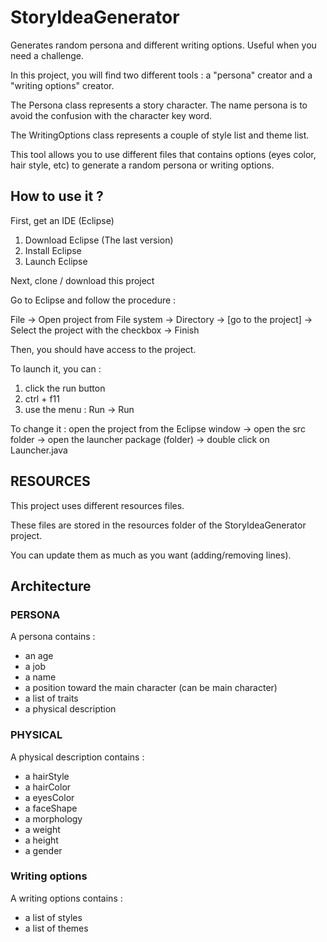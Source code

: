 # StoryIdeaGenerator
Generates random persona and different writing options. Useful when you need a challenge.

In this project, you will find two different tools : a "persona" creator and a "writing options" creator.

The Persona class represents a story character. The name persona is to avoid the confusion with the character key word.

The WritingOptions class represents a couple of style list and theme list.

This tool allows you to use different files that contains options (eyes color, hair style, etc) to generate a random persona or writing options.

## How to use it ?
First, get an IDE (Eclipse)

1. Download Eclipse (The last version)
2. Install Eclipse
3. Launch Eclipse

Next, clone / download this project

Go to Eclipse and follow the procedure :

File -> Open project from File system -> Directory -> [go to the project] -> Select the project with the checkbox -> Finish

Then, you should have access to the project.

To launch it, you can :
1. click the run button
2. ctrl + f11
3. use the menu : Run -> Run

To change it : open the project from the Eclipse window -> open the src folder -> open the launcher package (folder) -> double click on Launcher.java

## RESOURCES
This project uses different resources files.

These files are stored in the resources folder of the StoryIdeaGenerator project.

You can update them as much as you want (adding/removing lines).

## Architecture

### PERSONA
A persona contains :
 - an age
 - a job
 - a name
 - a position toward the main character (can be main character)
 - a list of traits
 - a physical description

### PHYSICAL
A physical description contains :
 - a hairStyle
 - a hairColor
 - a eyesColor
 - a faceShape
 - a morphology
 - a weight
 - a height
 - a gender

### Writing options
A writing options contains :
 - a list of styles
 - a list of themes
